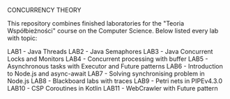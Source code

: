 CONCURRENCY THEORY

This repository combines finished laboratories for the "Teoria Współbieżności" course on the Computer Science. Below listed every lab with topic:

LAB1 - Java Threads
LAB2 - Java Semaphores
LAB3 - Java Concurrent Locks and Monitors
LAB4 - Concurrent processing with buffer
LAB5 - Asynchronous tasks with Executor and Future patterns
LAB6 - Introduction to Node.js and async-await
LAB7 - Solving synchronising problem in Node.js
LAB8 - Blackboard labs with traces
LAB9 - Petri nets in PIPEv4.3.0
LAB10 - CSP Coroutines in Kotlin
LAB11 - WebCrawler with Future pattern
